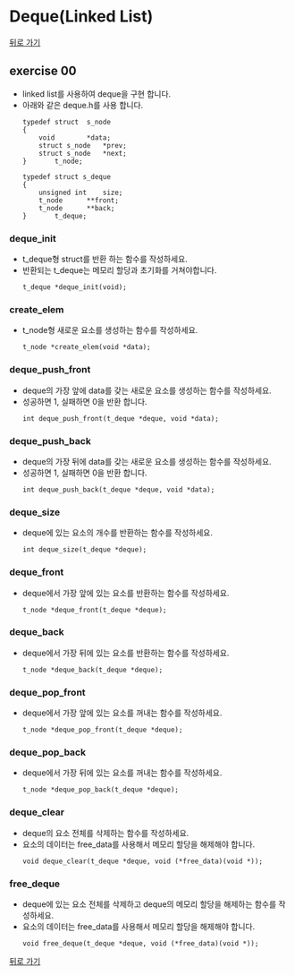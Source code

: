 # Deque(Linked List)

[뒤로 가기](..)

## exercise 00
- linked list를 사용하여 deque을 구현 합니다.
- 아래와 같은 deque.h를 사용 합니다.
	```
	typedef struct	s_node
	{
		void		*data;
		struct s_node	*prev;
		struct s_node	*next;
	}		t_node;

	typedef struct s_deque
	{
		unsigned int	size;
		t_node		**front;
		t_node		**back;
	}		t_deque;
	```

### deque_init
- t_deque형 struct를 반환 하는 함수를 작성하세요.
- 반환되는 t_deque는 메모리 할당과 초기화를 거쳐야합니다.
	```
	t_deque *deque_init(void);
	```

### create_elem
- t_node형 새로운 요소를 생성하는 함수를 작성하세요.
	```
	t_node *create_elem(void *data);
	```
	
### deque_push_front
- deque의 가장 앞에 data를 갖는 새로운 요소를 생성하는 함수를 작성하세요.
- 성공하면 1, 실패하면 0을 반환 합니다.
	```
	int deque_push_front(t_deque *deque, void *data);
	```

### deque_push_back
- deque의 가장 뒤에 data를 갖는 새로운 요소를 생성하는 함수를 작성하세요.
- 성공하면 1, 실패하면 0을 반환 합니다.
	```
	int deque_push_back(t_deque *deque, void *data);
	```

### deque_size
- deque에 있는 요소의 개수를 반환하는 함수를 작성하세요.
	```
	int deque_size(t_deque *deque);
	```

### deque_front
- deque에서 가장 앞에 있는 요소를 반환하는 함수를 작성하세요.
	```
	t_node *deque_front(t_deque *deque);
	```

### deque_back
- deque에서 가장 뒤에 있는 요소를 반환하는 함수를 작성하세요.
	```
	t_node *deque_back(t_deque *deque);
	```

### deque_pop_front
- deque에서 가장 앞에 있는 요소를 꺼내는 함수를 작성하세요.
	```
	t_node *deque_pop_front(t_deque *deque);
	```

### deque_pop_back
- deque에서 가장 뒤에 있는 요소를 꺼내는 함수를 작성하세요.
	```
	t_node *deque_pop_back(t_deque *deque);
	```

### deque_clear
- deque의 요소 전체를 삭제하는 함수를 작성하세요.
- 요소의 데이터는 free_data를 사용해서 메모리 할당을 해제해야 합니다.
	```
	void deque_clear(t_deque *deque, void (*free_data)(void *));
	```

### free_deque
- deque에 있는 요소 전체를 삭제하고 deque의 메모리 할당을 해제하는 함수를 작성하세요.
- 요소의 데이터는 free_data를 사용해서 메모리 할당을 해제해야 합니다.
	```
	void free_deque(t_deque *deque, void (*free_data)(void *));
	```


[뒤로 가기](..)
